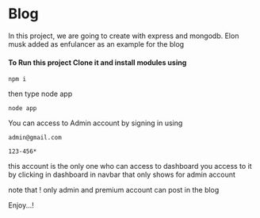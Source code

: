 # Blog
In this project, we are going to create  with express and mongodb.
Elon musk added as enfulancer as an example for the blog
#### To Run this project Clone it and install modules using
```
npm i
```

then type node app 
```
node app
```

You can access to Admin account by signing in using 

```
admin@gmail.com
```
```
123-456*
```
this account is the only one who can access to dashboard 
you access to it by clicking in dashboard in navbar that only shows for admin account 

note that ! only admin and premium account can post in the blog

Enjoy...!
